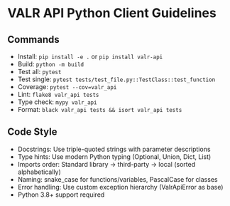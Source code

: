 # VALR API Python Client Guidelines

## Commands
- Install: `pip install -e .` or `pip install valr-api`
- Build: `python -m build`
- Test all: `pytest`
- Test single: `pytest tests/test_file.py::TestClass::test_function`
- Coverage: `pytest --cov=valr_api`
- Lint: `flake8 valr_api tests`
- Type check: `mypy valr_api`
- Format: `black valr_api tests && isort valr_api tests`

## Code Style
- Docstrings: Use triple-quoted strings with parameter descriptions
- Type hints: Use modern Python typing (Optional, Union, Dict, List)
- Imports order: Standard library → third-party → local (sorted alphabetically)
- Naming: snake_case for functions/variables, PascalCase for classes
- Error handling: Use custom exception hierarchy (ValrApiError as base)
- Python 3.8+ support required